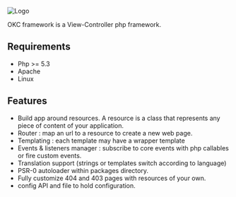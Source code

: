 ![Logo](https://raw.github.com/nyl-auster/okc-framework/master/logo.png)

OKC framework is a View-Controller php framework.

Requirements
------------
* Php >= 5.3
* Apache
* Linux

Features
---------
* Build app around resources. A resource is a class that represents any piece of content of your application.
* Router : map an url to a resource to create a new web page.
* Templating : each template may have a wrapper template
* Events & listeners manager : subscribe to core events with php callables or fire custom events.
* Translation support (strings or templates switch according to language)
* PSR-0 autoloader within packages directory.
* Fully customize 404 and 403 pages with resources of your own.
* config API and file to hold configuration.

